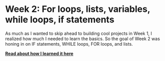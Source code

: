 # Week 2: For loops, lists, variables, while loops, if statements

As much as I wanted to skip ahead to building cool projects in Week 1, I realized how much I needed to learn the basics. So the goal of Week 2 was honing in on IF statements, WHILE loops, FOR loops, and lists.

[**Read about how I learned it here**](https://adrianavanegas.substack.com/p/week-02-learning-python)
